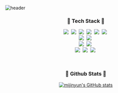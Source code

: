 ![header](https://capsule-render.vercel.app/api?type=rect&color=gradient&height=120&section=header&text=HI,%20there!👋%20MIJIN'S%20GITHUB&fontColor=ffffff&fontSize=40&animation=twinkling)
<br>
<h3 align="center">💛 Tech Stack 💛</h3>
<p align="center">
  <img src="https://img.shields.io/badge/HTML5-E34F26?style=for-the-badge&logo=HTML5&logoColor=white"/></a>&nbsp
  <img src="https://img.shields.io/badge/CSS3-1572B6?style=for-the-badge&logo=CSS3&logoColor=white"/></a>&nbsp
  <img src="https://img.shields.io/badge/Sass-CC6699?style=for-the-badge&logo=CSS3&logoColor=white"/></a>&nbsp
  <img src="https://img.shields.io/badge/Javascript-ffb13b?style=for-the-badge&logo=javascript&logoColor=white"/></a>&nbsp
  <img src="https://img.shields.io/badge/jQuery-333333?style=for-the-badge&logo=javascript&logoColor=white"/></a>&nbsp
  <img src="https://img.shields.io/badge/React-61DAFB?style=for-the-badge&logo=React&logoColor=white"/></a>&nbsp
  <br>
  <img src="https://img.shields.io/badge/Node.js-339933?style=for-the-badge&logo=Node.js&logoColor=white"/></a>&nbsp
  <img src="https://img.shields.io/badge/Express-000000?style=for-the-badge&logo=Express&logoColor=white"/></a>&nbsp
  <br> 
  <img src="https://img.shields.io/badge/MySQL-4479A1?style=for-the-badge&logo=MySQL&logoColor=white"/></a>&nbsp 
  <img src="https://img.shields.io/badge/AWS-232F3E?style=for-the-badge&logo=AmazonAWS&logoColor=white"/></a>&nbsp
  <br>
  <img src="https://img.shields.io/badge/GIT-339933?style=for-the-badge&logo=GIT&logoColor=white"/></a>&nbsp
  <img src="https://img.shields.io/badge/GITHUB-339933?style=for-the-badge&logo=GITHUB&logoColor=white"/></a>&nbsp
  <img src="https://img.shields.io/badge/Figma-339933?style=for-the-badge&logo=Figma&logoColor=white"/></a>&nbsp
  
</p>
<br>
<!-- 
<h3 align="center"> Top Languages </h3>
<div align="center">

[![Top Langs](https://github-readme-stats.vercel.app/api/top-langs/?username=mijinyun&layout=compact)](https://github.com/anuraghazra/github-readme-stats)
</div> -->

<h3 align="center">💜 Github Stats 💜</h3>
<div align="center">

[![mijinyun's GitHub stats](https://github-readme-stats.vercel.app/api?username=mijinyun&show_icons=true&theme=ayu-mirage)](https://github.com/anuraghazra/github-readme-stats)
</div>
